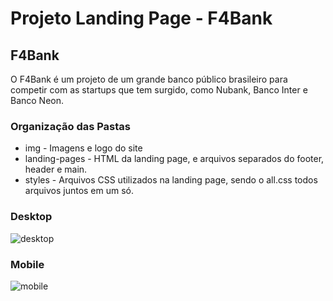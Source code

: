 # Projeto Landing Page - F4Bank 

## F4Bank
O F4Bank é um projeto de um grande banco público brasileiro para competir com as startups que tem surgido, como Nubank, Banco Inter e Banco Neon. 

### Organização das Pastas


- img - Imagens e logo do site
- landing-pages - HTML da landing page, e arquivos separados do footer, header e main.
- styles - Arquivos CSS utilizados na landing page, sendo o all.css todos arquivos juntos em um só.


### Desktop
![desktop](https://user-images.githubusercontent.com/60843500/109357953-c78d0200-7861-11eb-8d31-2ccd4f56b3c5.png)

### Mobile
![mobile](https://user-images.githubusercontent.com/60843500/109358263-3e29ff80-7862-11eb-88a9-b81f983c428f.png)


